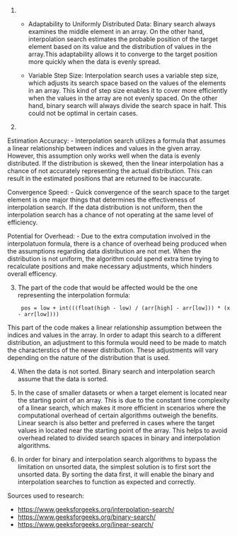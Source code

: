 1. 
    - Adaptability to Uniformly Distributed Data:
        Binary search always examines the middle element in an array. On the other hand, interpolation search estimates the probable position of the target element based on its value and the distribution of values in the array.This adaptability allows it to converge to the target position more quickly when the data is evenly spread.

    - Variable Step Size:
        Interpolation search uses a variable step size, which adjusts its search space based on the values of the elements in an array. This kind of step size enables it to cover more efficiently when the values in the array are not evenly spaced. On the other hand, binary search will always divide the search space in half. This could not be optimal in certain cases.

2. 
Estimation Accuracy: 
    - Interpolation search utilizes a formula that assumes a linear relationship between indices and values in the given array. However, this assumption only works well when the data is evenly distributed. If the distribution is skewed, then the linear interpolation has a chance of not accurately representing the actual distribution. This can result in the estimated positions that are returned to be inaccurate. 

Convergence Speed:
    - Quick convergence of the search space to the target element is one major things that determines the effectiveness of interpolation search. If the data distribution is not uniform, then the interpolation search has a chance of not operating at the same level of efficiency. 

Potential for Overhead:
    - Due to the extra computation involved in the interpolatuon formula, there is a chance of overhead being produced when the assumptions regarding data distribution are not met. When the distribution is not uniform, the algorithm could spend extra time trying to recalculate positions and make necessary adjustments, which hinders overall efficency.

3. The part of the code that would be affected would be the one representing the interpolation formula:

        pos = low + int(((float(high - low) / (arr[high] - arr[low])) * (x - arr[low])))

This part of the code makes a linear relationship assumption between the indices and values in the array. In order to adapt this search to a different distribution, an adjustment to this formula would need to be made to match the characterstics of the newer distribution. These adjustments will vary depending on the nature of the distribution that is used.

4. When the data is not sorted. Binary search and interpolation search assume that the data is sorted.

5. In the case of smaller datasets or when a target element is located near the starting point of an array. This is due to the constant time complexity of a linear search, which makes it more efficient in scenarios where the computational overhead of certain algorithms outweigh the benefits. Linear search is also better and preferred in cases where the target values in located near the starting point of the array. This helps to avoid overhead related to divided search spaces in binary and interpolation algorithms.

6. In order for binary and interpolation search algorithms to bypass the limitation on unsorted data, the simplest solution is to first sort the unsorted data. By sorting the data first, it will enable the binary and interpolation searches to function as expected and correctly.

Sources used to research:
- https://www.geeksforgeeks.org/interpolation-search/
- https://www.geeksforgeeks.org/binary-search/
- https://www.geeksforgeeks.org/linear-search/ 

